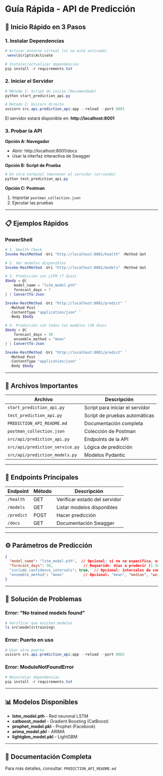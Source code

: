 # Guía Rápida - API de Predicción

## 🚀 Inicio Rápido en 3 Pasos

### 1. Instalar Dependencias

```powershell
# Activar entorno virtual (si no está activado)
.venv\Scripts\Activate

# Instalar/actualizar dependencias
pip install -r requirements.txt
```

### 2. Iniciar el Servidor

```powershell
# Método 1: Script de inicio (Recomendado)
python start_prediction_api.py

# Método 2: Uvicorn directo
uvicorn src.api.prediction_api:app --reload --port 8001
```

El servidor estará disponible en: **http://localhost:8001**

### 3. Probar la API

**Opción A: Navegador**
- Abrir: http://localhost:8001/docs
- Usar la interfaz interactiva de Swagger

**Opción B: Script de Prueba**
```powershell
# En otra terminal (mantener el servidor corriendo)
python test_prediction_api.py
```

**Opción C: Postman**
1. Importar `postman_collection.json`
2. Ejecutar las pruebas

---

## 📋 Ejemplos Rápidos

### PowerShell

```powershell
# 1. Health Check
Invoke-RestMethod -Uri "http://localhost:8001/health" -Method Get

# 2. Ver modelos disponibles
Invoke-RestMethod -Uri "http://localhost:8001/models" -Method Get

# 3. Predicción con LSTM (7 días)
$body = @{
    model_name = "lstm_model.pth"
    forecast_days = 7
} | ConvertTo-Json

Invoke-RestMethod -Uri "http://localhost:8001/predict" `
  -Method Post `
  -ContentType "application/json" `
  -Body $body

# 4. Predicción con todos los modelos (30 días)
$body = @{
    forecast_days = 30
    ensemble_method = "mean"
} | ConvertTo-Json

Invoke-RestMethod -Uri "http://localhost:8001/predict" `
  -Method Post `
  -ContentType "application/json" `
  -Body $body
```

---

## 📁 Archivos Importantes

| Archivo | Descripción |
|---------|-------------|
| `start_prediction_api.py` | Script para iniciar el servidor |
| `test_prediction_api.py` | Script de pruebas automáticas |
| `PREDICTION_API_README.md` | Documentación completa |
| `postman_collection.json` | Colección de Postman |
| `src/api/prediction_api.py` | Endpoints de la API |
| `src/api/prediction_service.py` | Lógica de predicción |
| `src/api/prediction_models.py` | Modelos Pydantic |

---

## 🎯 Endpoints Principales

| Endpoint | Método | Descripción |
|----------|--------|-------------|
| `/health` | GET | Verificar estado del servidor |
| `/models` | GET | Listar modelos disponibles |
| `/predict` | POST | Hacer predicción |
| `/docs` | GET | Documentación Swagger |

---

## ⚙️ Parámetros de Predicción

```json
{
  "model_name": "lstm_model.pth",  // Opcional: si no se especifica, usa todos
  "forecast_days": 30,              // Requerido: días a predecir (1-365)
  "include_confidence_intervals": true,  // Opcional: intervalos de confianza
  "ensemble_method": "mean"         // Opcional: "mean", "median", "weighted"
}
```

---

## 🔧 Solución de Problemas

### Error: "No trained models found"
```powershell
# Verificar que existen modelos
ls src\models\training\
```

### Error: Puerto en uso
```powershell
# Usar otro puerto
uvicorn src.api.prediction_api:app --reload --port 8002
```

### Error: ModuleNotFoundError
```powershell
# Reinstalar dependencias
pip install -r requirements.txt
```

---

## 📊 Modelos Disponibles

- **lstm_model.pth** - Red neuronal LSTM
- **catboost_model** - Gradient Boosting (CatBoost)
- **prophet_model.pkl** - Prophet (Facebook)
- **arima_model.pkl** - ARIMA
- **lightgbm_model.pkl** - LightGBM

---

## 📖 Documentación Completa

Para más detalles, consultar: `PREDICTION_API_README.md`
